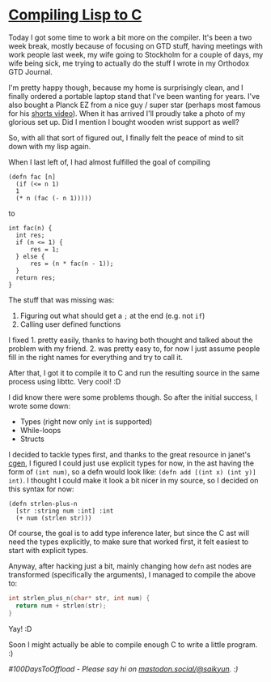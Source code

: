 # [Compiling Lisp to C](#compiling-lisp-to-c)

Today I got some time to work a bit more on the compiler. It's been a two week break, mostly because of focusing on GTD stuff, having meetings with work people last week, my wife going to Stockholm for a couple of days, my wife being sick, me trying to actually do the stuff I wrote in my Orthodox GTD Journal.

I'm pretty happy though, because my home is surprisingly clean, and I finally ordered a portable laptop stand that I've been wanting for years. I've also bought a Planck EZ from a nice guy / super star (perhaps most famous for his [shorts video](https://www.youtube.com/watch?v=Fy0aCDmgnxg)). When it has arrived I'll proudly take a photo of my glorious set up. Did I mention I bought wooden wrist support as well?

So, with all that sort of figured out, I finally felt the peace of mind to sit down with my lisp again.

When I last left of, I had almost fulfilled the goal of compiling

```
(defn fac [n]
  (if (<= n 1)
  1
  (* n (fac (- n 1)))))
```

to

```
int fac(n) {
  int res;
  if (n <= 1) {
      res = 1;
  } else {
      res = (n * fac(n - 1));
  }
  return res;
}
```

The stuff that was missing was:
1. Figuring out what should get a `;` at the end (e.g. not `if`)
2. Calling user defined functions

I fixed 1. pretty easily, thanks to having both thought and talked about the problem with my friend. 2. was pretty easy to, for now I just assume people fill in the right names for everything and try to call it.

After that, I got it to compile it to C and run the resulting source in the same process using libttc. Very cool! :D

I did know there were some problems though. So after the initial success, I wrote some down:
* Types (right now only `int` is supported)
* While-loops
* Structs

I decided to tackle types first, and thanks to the great resource in janet's [cgen](https://github.com/janet-lang/jpm/blob/476cbebbb08e92032ca6ae0bb842c199fe8edd3f//jpm/cgen.janet), I figured I could just use explicit types for now, in the ast having the form of `(int num)`, so a defn would look like: `(defn add [(int x) (int y)] int)`. I thought I could make it look a bit nicer in my source, so I decided on this syntax for now:

```
(defn strlen-plus-n
  [str :string num :int] :int
  (+ num (strlen str)))
```

Of course, the goal is to add type inference later, but since the C ast will need the types explicitly, to make sure that worked first, it felt easiest to start with explicit types.

Anyway, after hacking just a bit, mainly changing how `defn` ast nodes are transformed (specifically the arguments), I managed to compile the above to:

```c
int strlen_plus_n(char* str, int num) {
  return num + strlen(str);
}
```

Yay! :D

Soon I might actually be able to compile enough C to write a little program. :)

_#100DaysToOffload - Please say hi on [mastodon.social/@saikyun](https://mastodon.social/@saikyun). :)_